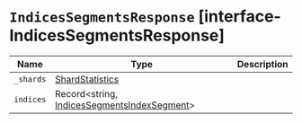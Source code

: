 # `IndicesSegmentsResponse` [interface-IndicesSegmentsResponse]

| Name | Type | Description |
| - | - | - |
| `_shards` | [ShardStatistics](./ShardStatistics.md) | &nbsp; |
| `indices` | Record<string, [IndicesSegmentsIndexSegment](./IndicesSegmentsIndexSegment.md)> | &nbsp; |
